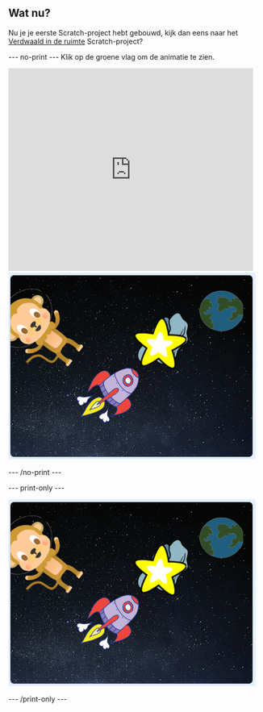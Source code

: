 ## Wat nu?

Nu je je eerste Scratch-project hebt gebouwd, kijk dan eens naar het [Verdwaald in de ruimte](https://projects.raspberrypi.org/en/projects/lost-in-space?utm_source=pathway&utm_medium=whatnext&utm_campaign=projects) Scratch-project?

\--- no-print \--- Klik op de groene vlag om de animatie te zien.

<div class="scratch-preview">
  <iframe allowtransparency="true" width="485" height="402" src="https://scratch.mit.edu/projects/embed/276873231/?autostart=false" frameborder="0" scrolling="no"></iframe>
  <img src="images/space-final.png">
</div>

\--- /no-print \---

\--- print-only \---

![Voltooid project](images/space-final.png)

\--- /print-only \---